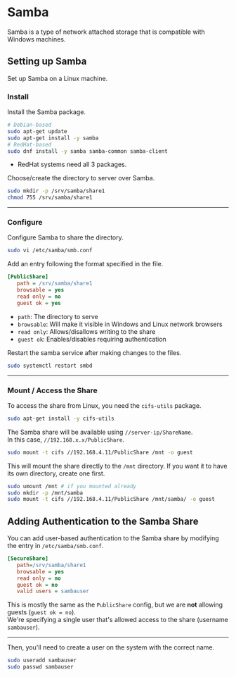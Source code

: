 # Samba

Samba is a type of network attached storage that is compatible with Windows machines.  



## Setting up Samba

Set up Samba on a Linux machine.  

### Install
Install the Samba package.  
```bash
# Debian-based
sudo apt-get update
sudo apt-get install -y samba
# RedHat-based
sudo dnf install -y samba samba-common samba-client
```

- RedHat systems need all 3 packages.  


Choose/create the directory to server over Samba.  
```bash
sudo mkdir -p /srv/samba/share1
chmod 755 /srv/samba/share1
```

---

### Configure
Configure Samba to share the directory.  
```bash
sudo vi /etc/samba/smb.conf
```

Add an entry following the format specified in the file.  

```ini
[PublicShare]
   path = /srv/samba/share1
   browsable = yes
   read only = no
   guest ok = yes
```

- `path`: The directory to serve
- `browsable`: Will make it visible in Windows and Linux network browsers
- `read only`: Allows/disallows writing to the share
- `guest ok`: Enables/disables requiring authentication

Restart the samba service after making changes to the files.  
```bash
sudo systemctl restart smbd
```

---

### Mount / Access the Share

To access the share from Linux, you need the `cifs-utils` package.  
```bash
sudo apt-get install -y cifs-utils
```
<!-- TODO: What does CIFS stand for? -->

The Samba share will be available using `//server-ip/ShareName`.  
In this case, `//192.168.x.x/PublicShare`.  
```bash
sudo mount -t cifs //192.168.4.11/PublicShare /mnt -o guest
```
This will mount the share directly to the `/mnt` directory. If you want it to have
its own directory, create one first.  
```bash
sudo umount /mnt # if you mounted already
sudo mkdir -p /mnt/samba
sudo mount -t cifs //192.168.4.11/PublicShare /mnt/samba/ -o guest
```
<!-- TODO: What is the -o guest option? -->


## Adding Authentication to the Samba Share

You can add user-based authentication to the Samba share by modifying the entry in
`/etc/samba/smb.conf`.  
```ini
[SecureShare]
   path=/srv/samba/share1
   browsable = yes
   read only = no
   guest ok = no
   valid users = sambauser
```

This is mostly the same as the `PublicShare` config, but we are **not** allowing
guests (`guest ok = no`).   
We're specifying a single user that's allowed access to the share (username
`sambauser`).  

---

Then, you'll need to create a user on the system with the correct name.  
```bash
sudo useradd sambauser
sudo passwd sambauser
```









